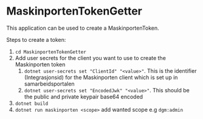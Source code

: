 # MaskinportenTokenGetter

This application can be used to create a MaskinportenToken.

Steps to create a token:

1. `cd MaskinportenTokenGetter`
2. Add user secrets for the client you want to use to create the Maskinporten token
   1. `dotnet user-secrets set "ClientId" "<value>"`. This is the identifier (Integrasjonsid) for the Maskinporten client which is set up in samarbeidsportalen
   2. `dotnet user-secrets set "EncodedJwk" "<value>"`. This should be the public and private keypair base64 encoded
3. `dotnet build`
4. `dotnet run maskinporten <scope>` add wanted scope e.g `dgm:admin`